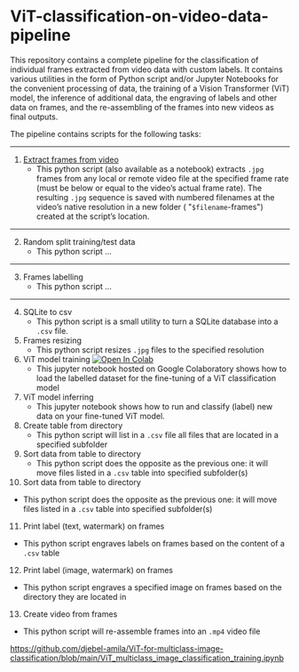 # ViT-classification-on-video-data-pipeline
This repository contains a complete pipeline for the classification of individual frames extracted from video data with custom labels. It contains various utilities in the form of Python script and/or Jupyter Notebooks for the convenient processing of data, the training of a Vision Transformer (ViT) model, the inference of additional data, the engraving of labels and other data on frames, and the re-assembling of the frames into new videos as final outputs. 


The pipeline contains scripts for the following tasks: 
***
1. <a target="_blank" href="https://github.com/djebel-amila/ViT-for-multiclass-image-classification/tree/main/1_extract_frames_from_video">Extract frames from video</a>
   - This python script (also available as a notebook) extracts `.jpg` frames from any local or remote video file at the specified frame rate (must be below or equal to the video’s actual frame rate). The resulting  `.jpg` sequence is saved with numbered filenames at the video’s native resolution in a new folder ( "`$filename`-frames") created at the script’s location.
***
2. Random split training/test data
   - This python script … 
***
3. Frames labelling
   - This python script …
***
4. SQLite to csv
   - This python script is a small utility to turn a SQLite database into a `.csv` file.
5. Frames resizing
   - This python script resizes `.jpg` files to the specified resolution
6. ViT model training <a target="_blank" href="https://colab.research.google.com/github/djebel-amila/ViT-for-multiclass-image-classification/blob/main/ViT_multiclass_image_classification_training.ipynb"><img src="https://colab.research.google.com/assets/colab-badge.svg" alt="Open In Colab"/></a>
   - This jupyter notebook hosted on Google Colaboratory shows how to load the labelled dataset for the fine-tuning of a ViT classification model 
7. ViT model inferring
   - This jupyter notebook shows how to run and classify (label) new data on your fine-tuned ViT model.
8. Create table from directory
   - This python script will list in a `.csv` file all files that are located in a specified subfolder
9. Sort data from table to directory
   - This python script does the opposite as the previous one: it will move files listed in a `.csv` table into specified subfolder(s)
10. Sort data from table to directory
   - This python script does the opposite as the previous one: it will move files listed in a `.csv` table into specified subfolder(s)
11. Print label (text, watermark) on frames
   - This python script engraves labels on frames based on the content of a `.csv` table
12. Print label (image, watermark) on frames
   - This python script engraves a specified image on frames based on the directory they are located in
13. Create video from frames
   - This python script will re-assemble frames into an `.mp4` video file   

https://github.com/djebel-amila/ViT-for-multiclass-image-classification/blob/main/ViT_multiclass_image_classification_training.ipynb
